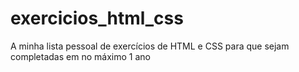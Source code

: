 # exercicios_html_css
A minha lista pessoal de exercícios de HTML e CSS para que sejam completadas em no máximo 1 ano
